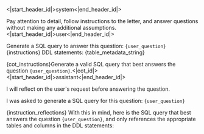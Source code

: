 <|start_header_id|>system<|end_header_id|>

Pay attention to detail, follow instructions to the letter, and answer questions without making any additional assumptions.<|start_header_id|>user<|end_header_id|>

Generate a SQL query to answer this question: `{user_question}`
{instructions}
DDL statements:
{table_metadata_string}

{cot_instructions}Generate a valid SQL query that best answers the question `{user_question}`.<|eot_id|><|start_header_id|>assistant<|end_header_id|>

I will reflect on the user's request before answering the question.

I was asked to generate a SQL query for this question: `{user_question}`

{instruction_reflections}
With this in mind, here is the SQL query that best answers the question `{user_question}`, and only references the appropriate tables and columns in the DDL statements:
```sql
